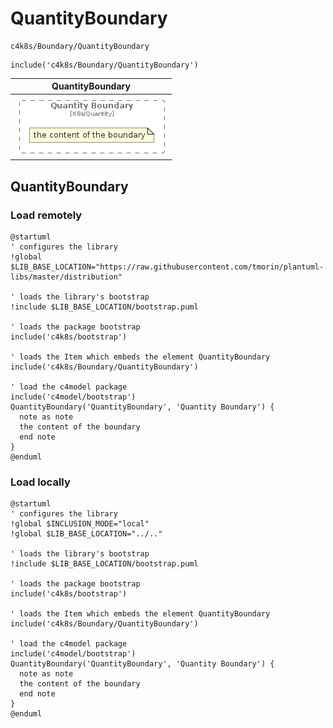 # QuantityBoundary


```text
c4k8s/Boundary/QuantityBoundary
```

```text
include('c4k8s/Boundary/QuantityBoundary')
```



| QuantityBoundary |
| :---: |
| ![illustration for QuantityBoundary](../../c4k8s/Boundary/QuantityBoundary.Local.png) |




## QuantityBoundary

### Load remotely
```plantuml
@startuml
' configures the library
!global $LIB_BASE_LOCATION="https://raw.githubusercontent.com/tmorin/plantuml-libs/master/distribution"

' loads the library's bootstrap
!include $LIB_BASE_LOCATION/bootstrap.puml

' loads the package bootstrap
include('c4k8s/bootstrap')

' loads the Item which embeds the element QuantityBoundary
include('c4k8s/Boundary/QuantityBoundary')

' load the c4model package
include('c4model/bootstrap')
QuantityBoundary('QuantityBoundary', 'Quantity Boundary') {
  note as note
  the content of the boundary
  end note
}
@enduml
```

### Load locally
```plantuml
@startuml
' configures the library
!global $INCLUSION_MODE="local"
!global $LIB_BASE_LOCATION="../.."

' loads the library's bootstrap
!include $LIB_BASE_LOCATION/bootstrap.puml

' loads the package bootstrap
include('c4k8s/bootstrap')

' loads the Item which embeds the element QuantityBoundary
include('c4k8s/Boundary/QuantityBoundary')

' load the c4model package
include('c4model/bootstrap')
QuantityBoundary('QuantityBoundary', 'Quantity Boundary') {
  note as note
  the content of the boundary
  end note
}
@enduml
```


